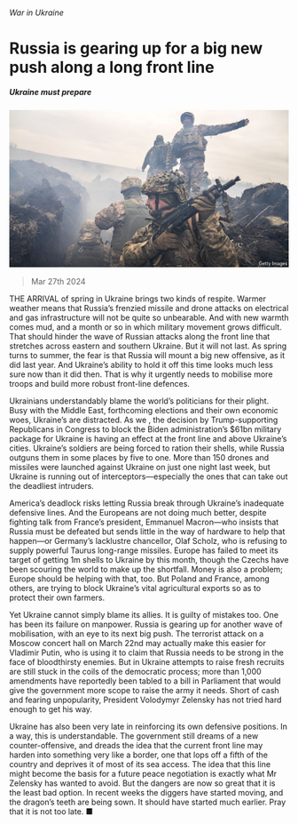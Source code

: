 ###### War in Ukraine

# Russia is gearing up for a big new push along a long front line 

##### Ukraine must prepare 

![image](images/20240330_LDP001.jpg) 

> Mar 27th 2024 

THE ARRIVAL of spring in Ukraine brings two kinds of respite. Warmer weather means that Russia’s frenzied missile and drone attacks on electrical and gas infrastructure will not be quite so unbearable. And with new warmth comes mud, and a month or so in which military movement grows difficult. That should hinder the wave of Russian attacks along the front line that stretches across eastern and southern Ukraine. But it will not last. As spring turns to summer, the fear is that Russia will mount a big new offensive, as it did last year. And Ukraine’s ability to hold it off this time looks much less sure now than it did then. That is why it urgently needs to mobilise more troops and build more robust front-line defences.

Ukrainians understandably blame the world’s politicians for their plight. Busy with the Middle East, forthcoming elections and their own economic woes, Ukraine’s  are distracted. As we , the decision by Trump-supporting Republicans in Congress to block the Biden administration’s $61bn military package for Ukraine is having an effect at the front line and above Ukraine’s cities. Ukraine’s soldiers are being forced to ration their shells, while Russia outguns them in some places by five to one. More than 150 drones and missiles were launched against Ukraine on just one night last week, but Ukraine is running out of interceptors—especially the ones that can take out the deadliest intruders.


America’s deadlock risks letting Russia break through Ukraine’s inadequate defensive lines. And the Europeans are not doing much better, despite fighting talk from France’s president, Emmanuel Macron—who insists that Russia must be defeated but sends little in the way of hardware to help that happen—or Germany’s lacklustre chancellor, Olaf Scholz, who is refusing to supply powerful Taurus long-range missiles. Europe has failed to meet its target of getting 1m shells to Ukraine by this month, though the Czechs have been scouring the world to make up the shortfall. Money is also a problem; Europe should be helping with that, too. But Poland and France, among others, are trying to block Ukraine’s vital agricultural exports so as to protect their own farmers. 

Yet Ukraine cannot simply blame its allies. It is guilty of mistakes too. One has been its failure on manpower. Russia is gearing up for another wave of mobilisation, with an eye to its next big push. The terrorist attack on a Moscow concert hall on March 22nd may actually make this easier for Vladimir Putin, who is using it to claim that Russia needs to be strong in the face of bloodthirsty enemies. But in Ukraine attempts to raise fresh recruits are still stuck in the coils of the democratic process; more than 1,000 amendments have reportedly been tabled to a bill in Parliament that would give the government more scope to raise the army it needs. Short of cash and fearing unpopularity, President Volodymyr Zelensky has not tried hard enough to get his way. 

Ukraine has also been very late in reinforcing its own defensive positions. In a way, this is understandable. The government still dreams of a new counter-offensive, and dreads the idea that the current front line may harden into something very like a border, one that lops off a fifth of the country and deprives it of most of its sea access. The idea that this line might become the basis for a future peace negotiation is exactly what Mr Zelensky has wanted to avoid. But the dangers are now so great that it is the least bad option. In recent weeks the diggers have started moving, and the dragon’s teeth are being sown. It should have started much earlier. Pray that it is not too late. ■

